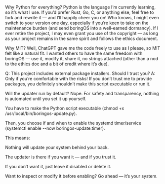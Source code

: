 Why Python for everything?
Python is the language I’m currently learning, so it’s what I use. If you’d prefer Rust, Go, C, or anything else, feel free to fork and rewrite it — and I’ll happily cheer you on! Who knows, I might even switch to your version one day, especially if you’re keen to take on the maintenance burden (and send boringOS into a well-earned dormancy). If I ever retire the project, I may even grant you use of the copyright — as long as your project remains in the same spirit and follows the ethics document.

Why MIT?
Well, ChatGPT gave me the code freely to use as I please, so MIT felt like a natural fit. I wanted others to have the same freedom with boringOS — use it, modify it, share it, no strings attached (other than a nod to the ethics doc and a bit of credit where it’s due).

Q: This project includes external package installers. Should I trust you?
A: Only if you’re comfortable with the risks! If you don’t trust me to provide packages, you definitely shouldn’t make this script executable or run it.

Will the updater run by default?
Nope. For safety and transparency, nothing is automated until you set it up yourself.

You have to make the Python script executable (chmod +x /usr/local/bin/boringos-update.py).

Then, you choose if and when to enable the systemd timer/service (systemctl enable --now boringos-update.timer).

This means:

Nothing will update your system behind your back.

The updater is there if you want it — and if you trust it.

If you don’t want it, just leave it disabled or delete it.

Want to inspect or modify it before enabling? Go ahead — it’s your system.
